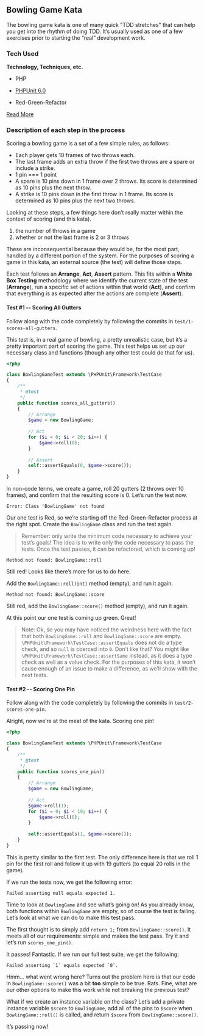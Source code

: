## Bowling Game Kata

The bowling game kata is one of many quick "TDD stretches" that can help you get into the rhythm of doing TDD. It’s usually used as one of a few exercises prior to starting the “real” development work.

### Tech Used
**Technology, Techniques, etc.**

* PHP
* [PHPUnit 6.0](https://github.com/sebastianbergmann/phpunit)


* Red-Green-Refactor

[Read More](https://en.wikipedia.org/wiki/Test-driven_development)

### Description of each step in the process

Scoring a bowling game is a set of a few simple rules, as follows:

* Each player gets 10 frames of two throws each.
* The last frame adds an extra throw if the first two throws are a spare or include a strike.
* 1 pin === 1 point
* A spare is 10 pins down in 1 frame over 2 throws. Its score is determined as 10 pins plus the next throw.
* A strike is 10 pins down in the first throw in 1 frame. Its score is determined as 10 pins plus the next two throws.

Looking at these steps, a few things here don’t really matter within the context of scoring (and this kata).

1. the number of throws in a game
2. whether or not the last frame is 2 or 3 throws

These are inconsequential because they would be, for the most part, handled by a different portion of the system. For the purposes of scoring a game in this kata, an external source (the test) will define those steps.

Each test follows an **Arrange**, **Act**, **Assert** pattern. This fits within a **White Box Testing** methodology where we identify the current state of the test (**Arrange**), run a specific set of actions within that world (**Act**), and confirm that everything is as expected after the actions are complete (**Assert**).

#### Test #1 -- Scoring All Gutters

Follow along with the code completely by following the commits in `test/1-scores-all-gutters`.

This test is, in a real game of bowling, a pretty unrealistic case, but it’s a pretty important part of scoring the game. This test helps us set up our necessary class and functions (though any other test could do that for us).

```php
<?php

class BowlingGameTest extends \PHPUnit\Framework\TestCase
{
    /**
     * @test
     */
    public function scores_all_gutters()
    {
        // Arrange
        $game = new BowlingGame;
        
        // Act
        for ($i = 0; $i < 20; $i++) {
            $game->roll(0);
        }
        
        // Assert
        self::assertEquals(0, $game->score());
    }
}
```

In non-code terms, we create a game, roll 20 gutters (2 throws over 10 frames), and confirm that the resulting score is 0. Let’s run the test now.

```
Error: Class 'BowlingGame' not found
```

Our one test is Red, so we’re starting off the Red-Green-Refactor process at the right spot. Create the `BowlingGame` class and run the test again.

> Remember: only write the minimum code necessary to achieve your test’s goals! The idea is to write only the code necessary to pass the tests.
> Once the test passes, it can be refactored, which is coming up!

```
Method not found: BowlingGame::roll
```

Still red! Looks like there’s more for us to do here.

Add the `BowlingGame::roll(int)` method (empty), and run it again.

```
Method not found: BowlingGame::score
```

Still red, add the `BowlingGame::score()` method (empty), and run it again.

At this point our one test is coming up green. Great!

> Note: Ok, so you may have noticed the weirdness here with the fact that both `BowlingGame::roll` and `BowlingGame::score` are empty.
> `\PHPUnit\Framework\TestCase::assertEquals` does not do a type check, and so `null` is coerced into `0`. Don’t like that?
> You might like `\PHPUnit\Framework\TestCase::assertSame` instead, as it does a type check as well as a value check.
> For the purposes of this kata, it won’t cause enough of an issue to make a difference, as we’ll show with the next tests.

#### Test #2 -- Scoring One Pin

Follow along with the code completely by following the commits in `test/2-scores-one-pin`.

Alright, now we’re at the meat of the kata. Scoring one pin!

```php
<?php

class BowlingGameTest extends \PHPUnit\Framework\TestCase
{
    /**
     * @test
     */
    public function scores_one_pin()
    {
        // Arrange
        $game = new BowlingGame;
        
        // Act
        $game->roll(1);
        for ($i = 0; $i < 19; $i++) {
            $game->roll(0);
        }
        
        self::assertEquals(1, $game->score());
    }
}
```

This is pretty similar to the first test. The only difference here is that we roll 1 pin for the first roll and follow it up with 19 gutters (to equal 20 rolls in the game).

If we run the tests now, we get the following error:

```
Failed asserting null equals expected 1.
```

Time to look at `BowlingGame` and see what’s going on! As you already know, both functions within `BowlingGame` are empty, so of course the test is failing. Let’s look at what we can do to make this test pass.

The first thought is to simply add `return 1;` from `BowlingGame::score()`. It meets all of our requirements: simple and makes the test pass. Try it and let’s run `scores_one_pin()`.

It passes! Fantastic. If we run our full test suite, we get the following:

```
Failed asserting `1` equals expected `0`.
```

Hmm... what went wrong here? Turns out the problem here is that our code in `BowlingGame::score()` was a bit **too** simple to be true. Rats. Fine, what are our other options to make this work while not breaking the previous test?

What if we create an instance variable on the class? Let’s add a private instance variable `$score` to `BowlingGame`, add all of the pins to `$score` when `BowlingGame::roll()` is called, and return `$score` from `BowlingGame::score()`.

It’s passing now!
